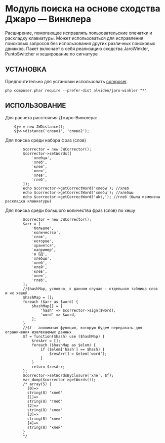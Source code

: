 Модуль поиска на основе сходства Джаро — Винклера
=============================

Расширение, помогающее исправлять пользовательские опечатки и раскладку клавиатуры.
Может использоваться для исправления поисковых запросов
без использования других различных поисковых движков.
Пакет включает в себя реализацию сходства JaroWinkler,
PuntoSwitcher и хеширование по сигнатуре

УСТАНОВКА
------------

Предпочтительно для установки использовать [composer](http://getcomposer.org/download/).

```
php composer.phar require --prefer-dist alviden/jaro-winkler "*"
```

ИСПОЛЬЗОВАНИЕ
------------
Для расчета расстояния Джаро-Винклера:
```
	$jw = new JWDistance();
	$jw->distance('слово1', 'слово2');
```
Для поиска среди набора фраз (слов)
```
        $corrector = new JWCorrector();
        $corrector->setWords([
            'хлебцы',
            'хлеб',
            'клей',
            'клев',
            'хлев',
            'глеб',
        ]);
        echo $corrector->getCorrectWord('хлебы'); //хлеб
        echo $corrector->getCorrectWord('хлебц'); //хлебцы
        echo $corrector->getCorrectWord('ukt,'); //глеб (была изменена раскладка клавиатуры)
```
Для поиска среди большого количества фраз (слов) по хешу
```
        $corrector = new JWCorrector();
        $arr = [
            'большое',
            'количество',
            'слов',
            'которое',
            'хранятся',
            'например',
            'в БД',
            'хлебцы',
            'хлеб',
            'клей',
            'клев',
            'хлев',
            'глеб',
        ];
        //$hashMap, условно, в данном случае - отдельная таблица слов и их хешей
        $hashMap = [];
        foreach ($arr as $word) {
            $hashMap[] = [
                'hash' => $corrector->sign($word),
                'word' => $word,
            ];
        }
        //$f - анонимная функция, которую будем передавать для ограничения извлекаемых данных
        $f = function($hash) use ($hashMap) {
            $resArr = [];
            foreach ($hashMap as $elem) {
                if ($elem['hash'] == $hash) {
                    $resArr[] = $elem['word'];
                }
            }
            return $resArr;
        };
        $corrector->setWordsByClosure('хле', $f);
        var_dump($corrector->getWords());
        /* array(5) {
          [0]=>
          string(8) "хлеб"
          [1]=>
          string(8) "глеб"
          [2]=>
          string(8) "клев"
          [3]=>
          string(8) "хлев"
          [4]=>
          string(8) "клей"
        }
        */
```

